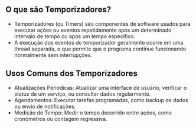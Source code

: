 ## O que são Temporizadores?

- Temporizadores (ou Timers) são componentes de software usados para executar ações ou eventos repetidamente após um determinado intervalo de tempo ou após um tempo específico.
- A execução dos eventos do temporizador geralmente ocorre em uma thread separada, o que permite que o programa continue funcionando normalmente sem interrupções.

## Usos Comuns dos Temporizadores

- Atualizações Periódicas: Atualizar uma interface de usuário, verificar o status de um serviço, ou consultar dados regularmente.
- Agendamentos: Executar tarefas programadas, como backup de dados ou envio de notificações.
- Medição de Tempo: Medir o tempo decorrido entre ações, como cronômetros ou contagem regressiva.